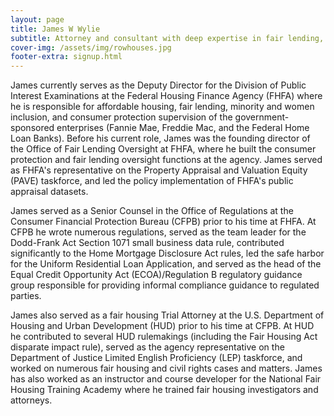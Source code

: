 ```yaml
---
layout: page
title: James W Wylie
subtitle: Attorney and consultant with deep expertise in fair lending, consumer financial regulation, privacy, and housing policy
cover-img: /assets/img/rowhouses.jpg
footer-extra: signup.html
---
```


James currently serves as the Deputy Director for the Division of Public Interest Examinations at the Federal Housing Finance Agency (FHFA) where he is responsible for affordable housing, fair lending, minority and women inclusion, and consumer protection supervision of the government-sponsored enterprises (Fannie Mae, Freddie Mac, and the Federal Home Loan Banks). Before his current role, James was the founding director of the Office of Fair Lending Oversight at FHFA, where he built the consumer protection and fair lending oversight functions at the agency. James served as FHFA's representative on the Property Appraisal and Valuation Equity (PAVE) taskforce, and led the policy implementation of FHFA's public appraisal datasets.  

James served as a Senior Counsel in the Office of Regulations at the Consumer Financial Protection Bureau (CFPB) prior to his time at FHFA. At CFPB he wrote numerous regulations, served as the team leader for the Dodd-Frank Act Section 1071 small business data rule, contributed significantly to the Home Mortgage Disclosure Act rules, led the safe harbor for the Uniform Residential Loan Application, and served as the head of the Equal Credit Opportunity Act (ECOA)/Regulation B regulatory guidance group responsible for providing informal compliance guidance to regulated parties.   

James also served as a fair housing Trial Attorney at the U.S. Department of Housing and Urban Development (HUD) prior to his time at CFPB. At HUD he contributed to several HUD rulemakings (including the Fair Housing Act disparate impact rule), served as the agency representative on the Department of Justice Limited English Proficiency (LEP) taskforce, and worked on numerous fair housing and civil rights cases and matters. James has also worked as an instructor and course developer for the National Fair Housing Training Academy where he trained fair housing investigators and attorneys.
